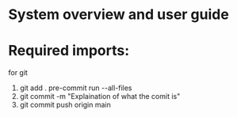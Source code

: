 # System overview and user guide

# Required imports:

for git

1. git add .
   pre-commit run --all-files
2. git commit -m "Explaination of what the comit is"
3. git commit push origin main

